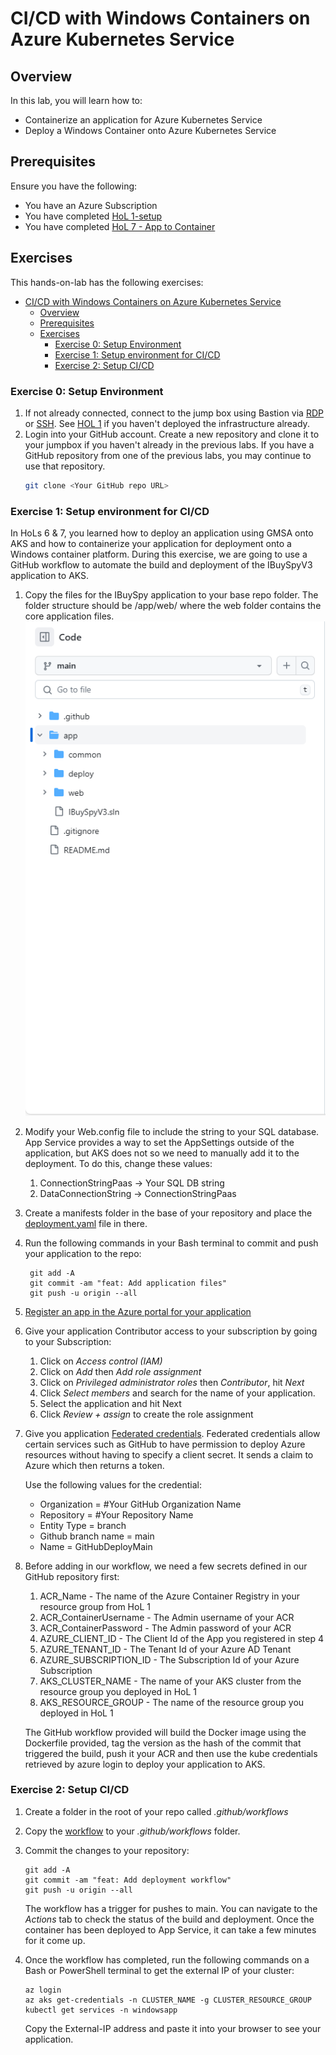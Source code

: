 # CI/CD with Windows Containers on Azure Kubernetes Service

## Overview

In this lab, you will learn how to:

* Containerize an application for Azure Kubernetes Service
* Deploy a Windows Container onto Azure Kubernetes Service

## Prerequisites

Ensure you have the following:

* You have an Azure Subscription
* You have completed [HoL 1-setup](../01-setup/README.md)
* You have completed [HoL 7 - App to Container](../07-app-to-container/README.md)

## Exercises

This hands-on-lab has the following exercises:

- [CI/CD with Windows Containers on Azure Kubernetes Service](#cicd-with-windows-containers-on-azure-kubernetes-service)
  - [Overview](#overview)
  - [Prerequisites](#prerequisites)
  - [Exercises](#exercises)
    - [Exercise 0: Setup Environment](#exercise-0-setup-environment)
    - [Exercise 1: Setup environment for CI/CD](#exercise-1-setup-environment-for-cicd)
    - [Exercise 2: Setup CI/CD](#exercise-2-setup-cicd)


### Exercise 0: Setup Environment<a name="ex0"></a>
1. If not already connected, connect to the jump box using Bastion via [RDP](https://learn.microsoft.com/azure/bastion/bastion-connect-vm-rdp-windows) or [SSH](https://learn.microsoft.com/en-us/azure/bastion/bastion-connect-vm-ssh-windows). See [HOL 1](../01-setup/) if you haven't deployed the infrastructure already. 
2. Login into your GitHub account. Create a new repository and clone it to your jumpbox if you haven't already in the previous labs. If you have a GitHub repository from one of the previous labs, you may continue to use that repository. 
    ```bash
    git clone <Your GitHub repo URL>
    ```
### Exercise 1: Setup environment for CI/CD
In HoLs 6 & 7, you learned how to deploy an application using GMSA onto AKS and how to containerize your application for deployment onto a Windows container platform. During this exercise, we are going to use a GitHub workflow to automate the build and deployment of the IBuySpyV3 application to AKS. 

1. Copy the files for the IBuySpy application to your base repo folder. The folder structure should be /app/web/ where the web folder contains the core application files.
   ![Folder Structure](media/Folder%20Structure.png)
2. Modify your Web.config file to include the string to your SQL database. App Service provides a way to set the AppSettings outside of the application, but AKS does not so we need to manually add it to the deployment. To do this, change these values:
   1. ConnectionStringPaas -> Your SQL DB string
   2. DataConnectionString -> ConnectionStringPaas

3. Create a manifests folder in the base of your repository and place the [deployment.yaml](manifests/deployment.yml) file in there. 
4. Run the following commands in your Bash terminal to commit and push your application to the repo:
   ```
    git add -A
    git commit -am "feat: Add application files"
    git push -u origin --all
   ```
5.  [Register an app in the Azure portal for your application](https://learn.microsoft.com/en-us/azure/active-directory/develop/quickstart-register-app#register-an-application)
6.  Give your application Contributor access to your subscription by going to your Subscription:
    1.  Click on *Access control (IAM)*
    2.  Click on *Add* then *Add role assignment*
    3.  Click on *Privileged administrator roles* then *Contributor*, hit *Next*
    4.  Click *Select members* and search for the name of your application.
    5.  Select the application and hit Next
    6.  Click *Review + assign* to create the role assignment
7.  Give you application [Federated credentials](https://learn.microsoft.com/azure/active-directory/workload-identities/workload-identity-federation-create-trust?pivots=identity-wif-apps-methods-azp#github-actions). Federated credentials allow certain services such as GitHub to have permission to deploy Azure resources without having to specify a client secret. It sends a claim to Azure which then returns a token. 

    Use the following values for the credential:
    
      - Organization = #Your GitHub Organization Name
      - Repository = #Your Repository Name
      - Entity Type = branch
      - Github branch name = main
      - Name = GitHubDeployMain
8. Before adding in our workflow, we need a few secrets defined in our GitHub repository first:
   1. ACR_Name - The name of the Azure Container Registry in your resource group from HoL 1
   2. ACR_ContainerUsername - The Admin username of your ACR
   3. ACR_ContainerPassword - The Admin password of your ACR
   4. AZURE_CLIENT_ID - The Client Id of the App you registered in step 4
   5. AZURE_TENANT_ID - The Tenant Id of your Azure AD Tenant
   6. AZURE_SUBSCRIPTION_ID - The Subscription Id of your Azure Subscription
   7. AKS_CLUSTER_NAME - The name of your AKS cluster from the resource group you deployed in HoL 1
   8. AKS_RESOURCE_GROUP - The name of the resource group you deployed in HoL 1
   
   The GitHub workflow provided will build the Docker image using the Dockerfile provided, tag the version as the hash of the commit that triggered the build, push it your ACR and then use the kube credentials retrieved by azure login to deploy your application to AKS. 

### Exercise 2: Setup CI/CD

1. Create a folder in the root of your repo called *.github/workflows*
2. Copy the [workflow](./workflows/Deploy-Container-AKS.yml) to your *.github/workflows* folder. 
3. Commit the changes to your repository:
    ```
    git add -A
    git commit -am "feat: Add deployment workflow"
    git push -u origin --all
   ```
   The workflow has a trigger for pushes to main. You can navigate to the *Actions* tab to check the status of the build and deployment. Once the container has been deployed to App Service, it can take a few minutes for it come up. 

4. Once the workflow has completed, run the following commands on a Bash or PowerShell terminal to get the external IP of your cluster:
   ```
   az login
   az aks get-credentials -n CLUSTER_NAME -g CLUSTER_RESOURCE_GROUP
   kubectl get services -n windowsapp
   ```
   Copy the External-IP address and paste it into your browser to see your application. 
   